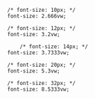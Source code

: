     
    /* font-size: 10px; */
    font-size: 2.666vw;

    /* font-size: 12px; */
    font-size: 3.2vw;

        /* font-size: 14px; */
    font-size: 3.7333vw;

    /* font-size: 20px; */
    font-size: 5.3vw;

    /* font-size: 32px; */
    font-size: 8.5333vw; 
